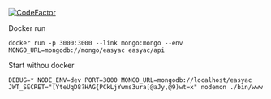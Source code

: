 [![CodeFactor](https://www.codefactor.io/repository/github/easyac/api/badge)](https://www.codefactor.io/repository/github/easyac/api)

Docker run

```shell
docker run -p 3000:3000 --link mongo:mongo --env MONGO_URL=mongodb://mongo/easyac easyac/api
```

Start withou docker
```shell
DEBUG=* NODE_ENV=dev PORT=3000 MONGO_URL=mongodb://localhost/easyac JWT_SECRET="[YteUqD8?HAG{PCkLjYwms3ura[@aJy,@9)wt=x" nodemon ./bin/www

```

